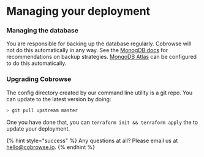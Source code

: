 # Managing your deployment

### Managing the database

You are responsible for backing up the database regularly. Cobrowse will not do this automatically in any way. See the [MonogDB docs](https://docs.mongodb.com/manual/core/backups/) for recommendations on backup strategies. [MongoDB Atlas](https://www.mongodb.com/cloud/atlas) can be configured to do this automatically.

### Upgrading Cobrowse

The config directory created by our command line utility is a git repo. You can update to the latest version by doing:

```bash
> git pull upstream master
```

One you have done that, you can `terraform init && terraform apply` the to update your deployment.

{% hint style="success" %}
Any questions at all? Please email us at [hello@cobrowse.io](mailto:hello@cobrowse.io).
{% endhint %}

